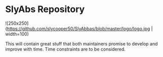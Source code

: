 # SlyAbs Repository


![250x250](https://github.com/slycooper50/SlyAbbas/blob/master/logo/logo.jpg | width=100)

This will contain great stuff that both maintainers promise to develop and improve with time.
Time constraints are to be considered.
